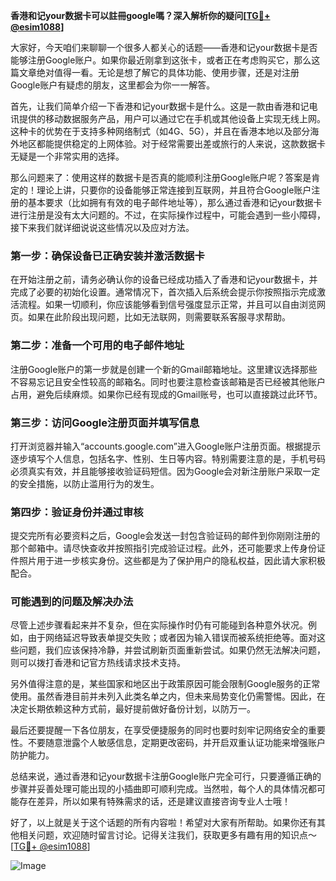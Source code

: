 **香港和记your数据卡可以註冊google嗎？深入解析你的疑问[[TG💪+ @esim1088](https://t.me/s/esim1088)]**

大家好，今天咱们来聊聊一个很多人都关心的话题——香港和记your数据卡是否能够注册Google账户。如果你最近刚拿到这张卡，或者正在考虑购买它，那么这篇文章绝对值得一看。无论是想了解它的具体功能、使用步骤，还是对注册Google账户有疑虑的朋友，这里都会为你一一解答。

首先，让我们简单介绍一下香港和记your数据卡是什么。这是一款由香港和记电讯提供的移动数据服务产品，用户可以通过它在手机或其他设备上实现无线上网。这种卡的优势在于支持多种网络制式（如4G、5G），并且在香港本地以及部分海外地区都能提供稳定的上网体验。对于经常需要出差或旅行的人来说，这款数据卡无疑是一个非常实用的选择。

那么问题来了：使用这样的数据卡是否真的能顺利注册Google账户呢？答案是肯定的！理论上讲，只要你的设备能够正常连接到互联网，并且符合Google账户注册的基本要求（比如拥有有效的电子邮件地址等），那么通过香港和记your数据卡进行注册是没有太大问题的。不过，在实际操作过程中，可能会遇到一些小障碍，接下来我们就详细说说这些情况以及应对方法。

### 第一步：确保设备已正确安装并激活数据卡

在开始注册之前，请务必确认你的设备已经成功插入了香港和记your数据卡，并完成了必要的初始化设置。通常情况下，首次插入后系统会提示你按照指示完成激活流程。如果一切顺利，你应该能够看到信号强度显示正常，并且可以自由浏览网页。如果在此阶段出现问题，比如无法联网，则需要联系客服寻求帮助。

### 第二步：准备一个可用的电子邮件地址

注册Google账户的第一步就是创建一个新的Gmail邮箱地址。这里建议选择那些不容易忘记且安全性较高的邮箱名。同时也要注意检查该邮箱是否已经被其他账户占用，避免后续麻烦。如果你已经有现成的Gmail账号，也可以直接跳过此环节。

### 第三步：访问Google注册页面并填写信息

打开浏览器并输入“accounts.google.com”进入Google账户注册页面。根据提示逐步填写个人信息，包括名字、性别、生日等内容。特别需要注意的是，手机号码必须真实有效，并且能够接收验证码短信。因为Google会对新注册账户采取一定的安全措施，以防止滥用行为的发生。

### 第四步：验证身份并通过审核

提交完所有必要资料之后，Google会发送一封包含验证码的邮件到你刚刚注册的那个邮箱中。请尽快查收并按照指引完成验证过程。此外，还可能要求上传身份证件照片用于进一步核实身份。这些都是为了保护用户的隐私权益，因此请大家积极配合。

### 可能遇到的问题及解决办法

尽管上述步骤看起来并不复杂，但在实际操作时仍有可能碰到各种意外状况。例如，由于网络延迟导致表单提交失败；或者因为输入错误而被系统拒绝等。面对这些问题，我们应该保持冷静，并尝试刷新页面重新尝试。如果仍然无法解决问题，则可以拨打香港和记官方热线请求技术支持。

另外值得注意的是，某些国家和地区出于政策原因可能会限制Google服务的正常使用。虽然香港目前并未列入此类名单之内，但未来局势变化仍需警惕。因此，在决定长期依赖这种方式前，最好提前做好备份计划，以防万一。

最后还要提醒一下各位朋友，在享受便捷服务的同时也要时刻牢记网络安全的重要性。不要随意泄露个人敏感信息，定期更改密码，并开启双重认证功能来增强账户防护能力。

总结来说，通过香港和记your数据卡注册Google账户完全可行，只要遵循正确的步骤并妥善处理可能出现的小插曲即可顺利完成。当然啦，每个人的具体情况都可能存在差异，所以如果有特殊需求的话，还是建议直接咨询专业人士哦！

好了，以上就是关于这个话题的所有内容啦！希望对大家有所帮助。如果你还有其他相关问题，欢迎随时留言讨论。记得关注我们，获取更多有趣有用的知识点～[[TG💪+ @esim1088](https://t.me/s/esim1088)] 

![Image](https://i.postimg.cc/4NQfJmqS/Snipaste-2025-05-13-00-14-12.png)